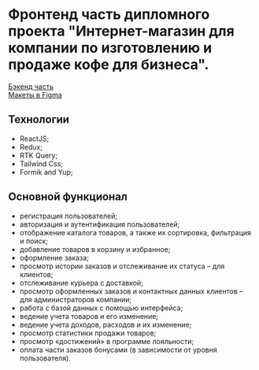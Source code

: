 # Фронтенд часть дипломного проекта "Интернет-магазин для компании по изготовлению и продаже кофе для бизнеса".

[Бэкенд часть](https://github.com/NPavlovaaa/sphera_backend)  
[Макеты в Figma]([https://github.com/NPavlovaaa/sphera_backend](https://www.figma.com/file/n85vhpwbaihjJuZnDTON6W/Untitled?type=design&node-id=0%3A1&mode=design&t=YtG4eKwyjQl2OctR-1))  

## Технологии
- ReactJS;
- Redux;
- RTK Query;
- Tailwind Css;
- Formik and Yup;

## Основной функционал
-	регистрация пользователей;
-	авторизация и аутентификация пользователей;
-	отображение каталога товаров, а также их сортировка, фильтрация и поиск;
-	добавление товаров в корзину и избранное;
-	оформление заказа;
-	просмотр истории заказов и отслеживание их статуса – для клиентов;
-	отслеживание курьера с доставкой;
-	просмотр оформленных заказов и контактных данных клиентов – для администраторов компании;
-	работа с базой данных с помощью интерфейса;
-	ведение учета товаров и его изменение;
-	ведение учета доходов, расходов и их изменение;
-	просмотр статистики продажи товаров;
-	просмотр «достижений» в программе лояльности;
-	оплата части заказов бонусами (в зависимости от уровня пользователя).


